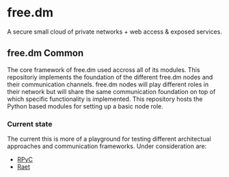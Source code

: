 # free.dm
A secure small cloud of private networks + web access & exposed services.

## free.dm Common
The core framework of free.dm used accross all of its modules. 
This repositoriy implements the foundation of the different free.dm nodes and their communication channels.
free.dm nodes will play different roles in their network but will share the same communication foundation on top of which specific functionality is implemented. This repository hosts the Python based modules for setting up a basic node role.

### Current state
The current this is more of a playground for testing different architectual approaches and communication frameworks. Under consideration are:

* [RPyC](https://rpyc.readthedocs.io/en/latest/)
* [Raet](https://github.com/RaetProtocol/raet)